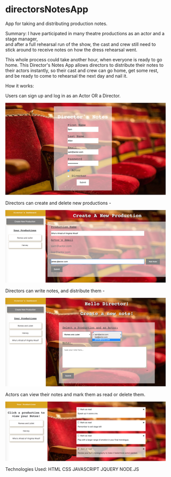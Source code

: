 # directorsNotesApp

App for taking and distributing production notes. 

Summary: I have participated in many theatre productions as an actor and a stage manager,  
and after a full rehearsal run of the show, the cast and crew still need to stick around to receive notes 
on how the dress rehearsal went. 

This whole process could take another hour, when everyone is ready to go home. This Director's Notes App allows directors to 
distribute their notes to their actors instantly,  so their cast and crew can go home,  get some rest,  and be ready 
to come to rehearsal the next day and nail it. 

How it works:  

Users can sign up and log in as an Actor OR a Director. 

![Sign Up Page](/Screenshots/signupPage.png?raw=true "Sign Up Page")

Directors can create and delete new productions -  

![Create New Production Page](/Screenshots/createNewProductionPage.png?raw=true "Create New Production Page")

Directors can write notes, and distribute them - 

![Create New Note Page](/Screenshots/createNotePage.png?raw=true "Create New Note Page")

Actors can view their notes and mark them as read or delete them.

![View Note Page](/Screenshots/viewNotePage.png?raw=true "View Note Page")


Technologies Used: HTML CSS JAVASCRIPT JQUERY NODE.JS

